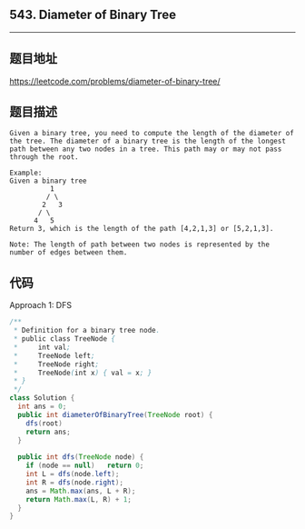 ## 543. Diameter of Binary Tree

----
## 题目地址

https://leetcode.com/problems/diameter-of-binary-tree/

## 题目描述
```
Given a binary tree, you need to compute the length of the diameter of the tree. The diameter of a binary tree is the length of the longest path between any two nodes in a tree. This path may or may not pass through the root.

Example:
Given a binary tree
          1
         / \
        2   3
       / \     
      4   5    
Return 3, which is the length of the path [4,2,1,3] or [5,2,1,3].

Note: The length of path between two nodes is represented by the number of edges between them.
```

## 代码

Approach 1: DFS

```java
/**
 * Definition for a binary tree node.
 * public class TreeNode {
 *     int val;
 *     TreeNode left;
 *     TreeNode right;
 *     TreeNode(int x) { val = x; }
 * }
 */
class Solution {
  int ans = 0;
  public int diameterOfBinaryTree(TreeNode root) {
    dfs(root)
    return ans;
  }
  
  public int dfs(TreeNode node) {
    if (node == null)	return 0;
    int L = dfs(node.left);
    int R = dfs(node.right);
    ans = Math.max(ans, L + R);
    return Math.max(L, R) + 1;
  }
}
```















































